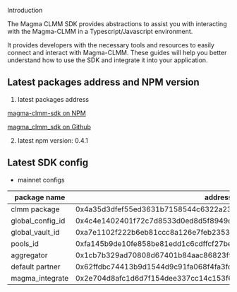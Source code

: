 Introduction

The Magma CLMM SDK provides abstractions to assist you with interacting with the Magma-CLMM in a Typescript/Javascript environment.

It provides developers with the necessary tools and resources to easily connect and interact with Magma-CLMM. These guides will help you better understand how to use the SDK and integrate it into your application.

## Latest packages address and NPM version

1. latest packages address

[magma-clmm-sdk on NPM](https://www.npmjs.com/package/@magmaprotocol/magma-clmm-sdk)

[magma_clmm_sdk on Github](https://github.com/MagmaFinanceIO/magma_clmm_sdk)

2. latest npm version: 0.4.1

## Latest SDK config

+ mainnet configs

|package name| address|
|---|---|
|clmm package | 0x4a35d3dfef55ed3631b7158544c6322a23bc434fe4fca1234cb680ce0505f82d|
|global_config_id| 0x4c4e1402401f72c7d8533d0ed8d5f8949da363c7a3319ccef261ffe153d32f8a|
|global_vault_id| 0xa7e1102f222b6eb81ccc8a126e7feb2353342be9df6f6646a77c4519da29c071|
|pools_id| 0xfa145b9de10fe858be81edd1c6cdffcf27be9d016de02a1345eb1009a68ba8b2|
|aggregator|0x1cb7b329ad70808d67401b84aac86823f9e0a117b3f10758cf474a19a6b966f4|
|default partner| 0x62ffdbc74413b9d1544d9c91fa068f4fa3fd4c47c1f92f3c8d4c817e1591cad9|
|magma_integrate| 0x2e704d8afc1d6d7f154dee337cc14c153f6f9ce1708213e5dc04a32afe0e45f1|